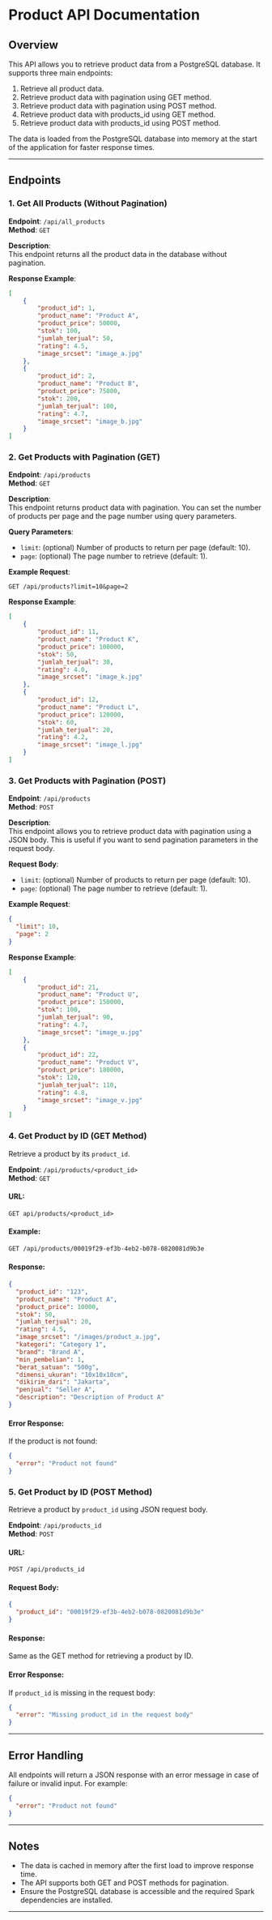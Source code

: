 
# Product API Documentation

## Overview

This API allows you to retrieve product data from a PostgreSQL database. It supports three main endpoints:
1. Retrieve all product data.
2. Retrieve product data with pagination using GET method.
3. Retrieve product data with pagination using POST method.
4. Retrieve product data with products_id using GET method.
5. Retrieve product data with products_id using POST method.

The data is loaded from the PostgreSQL database into memory at the start of the application for faster response times.

---

## Endpoints

### 1. Get All Products (Without Pagination)

**Endpoint**: `/api/all_products`  
**Method**: `GET`

**Description**:  
This endpoint returns all the product data in the database without pagination.

**Response Example**:
```json
[
    {
        "product_id": 1,
        "product_name": "Product A",
        "product_price": 50000,
        "stok": 100,
        "jumlah_terjual": 50,
        "rating": 4.5,
        "image_srcset": "image_a.jpg"
    },
    {
        "product_id": 2,
        "product_name": "Product B",
        "product_price": 75000,
        "stok": 200,
        "jumlah_terjual": 100,
        "rating": 4.7,
        "image_srcset": "image_b.jpg"
    }
]
```

### 2. Get Products with Pagination (GET)

**Endpoint**: `/api/products`  
**Method**: `GET`

**Description**:  
This endpoint returns product data with pagination. You can set the number of products per page and the page number using query parameters.

**Query Parameters**:
- `limit`: (optional) Number of products to return per page (default: 10).
- `page`: (optional) The page number to retrieve (default: 1).

**Example Request**:
```
GET /api/products?limit=10&page=2
```

**Response Example**:
```json
[
    {
        "product_id": 11,
        "product_name": "Product K",
        "product_price": 100000,
        "stok": 50,
        "jumlah_terjual": 30,
        "rating": 4.0,
        "image_srcset": "image_k.jpg"
    },
    {
        "product_id": 12,
        "product_name": "Product L",
        "product_price": 120000,
        "stok": 60,
        "jumlah_terjual": 20,
        "rating": 4.2,
        "image_srcset": "image_l.jpg"
    }
]
```

### 3. Get Products with Pagination (POST)

**Endpoint**: `/api/products`  
**Method**: `POST`

**Description**:  
This endpoint allows you to retrieve product data with pagination using a JSON body. This is useful if you want to send pagination parameters in the request body.

**Request Body**:
- `limit`: (optional) Number of products to return per page (default: 10).
- `page`: (optional) The page number to retrieve (default: 1).

**Example Request**:
```json
{
  "limit": 10,
  "page": 2
}
```

**Response Example**:
```json
[
    {
        "product_id": 21,
        "product_name": "Product U",
        "product_price": 150000,
        "stok": 100,
        "jumlah_terjual": 90,
        "rating": 4.7,
        "image_srcset": "image_u.jpg"
    },
    {
        "product_id": 22,
        "product_name": "Product V",
        "product_price": 180000,
        "stok": 120,
        "jumlah_terjual": 110,
        "rating": 4.8,
        "image_srcset": "image_v.jpg"
    }
]
```

### 4. Get Product by ID (GET Method)
Retrieve a product by its `product_id`.

**Endpoint**: `/api/products/<product_id>`  
**Method**: `GET`

#### URL:
```
GET api/products/<product_id>
```

#### Example:
```bash
GET /api/products/00019f29-ef3b-4eb2-b078-0820081d9b3e
```

#### Response:
```json
{
  "product_id": "123",
  "product_name": "Product A",
  "product_price": 10000,
  "stok": 50,
  "jumlah_terjual": 20,
  "rating": 4.5,
  "image_srcset": "/images/product_a.jpg",
  "kategori": "Category 1",
  "brand": "Brand A",
  "min_pembelian": 1,
  "berat_satuan": "500g",
  "dimensi_ukuran": "10x10x10cm",
  "dikirim_dari": "Jakarta",
  "penjual": "Seller A",
  "description": "Description of Product A"
}
```

#### Error Response:
If the product is not found:
```json
{
  "error": "Product not found"
}
```

### 5. Get Product by ID (POST Method)
Retrieve a product by `product_id` using JSON request body.


**Endpoint**: `/api/products_id`  
**Method**: `POST`

#### URL:
```
POST /api/products_id
```

#### Request Body:
```json
{
  "product_id": "00019f29-ef3b-4eb2-b078-0820081d9b3e"
}
```

#### Response:
Same as the GET method for retrieving a product by ID.

#### Error Response:
If `product_id` is missing in the request body:
```json
{
  "error": "Missing product_id in the request body"
}
```


---

## Error Handling

All endpoints will return a JSON response with an error message in case of failure or invalid input. For example:
```json
{
  "error": "Product not found"
}
```

---

## Notes

- The data is cached in memory after the first load to improve response time.
- The API supports both GET and POST methods for pagination.
- Ensure the PostgreSQL database is accessible and the required Spark dependencies are installed.

---

